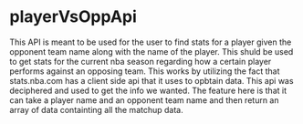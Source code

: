 # playerVsOppApi

This API is meant to be used for the user to find stats for a player given the opponent team name along with the name of the player. This shuld be used to get stats for the current nba season regarding how a certain player performs against an opposing team. This works by utilizing the fact that stats.nba.com has a client side api that it uses to opbtain data. This api was deciphered and used to get the info we wanted. The feature here is that it can take a player name and an opponent team name and then return an array of data containting all the matchup data.
